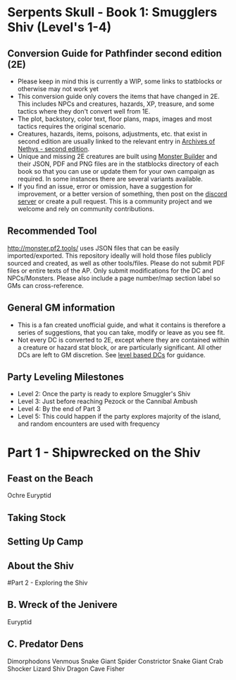 # Serpents Skull - Book 1: Smugglers Shiv (Level's 1-4) 

## Conversion Guide for Pathfinder second edition (2E)

  - Please keep in mind this is currently a WIP, some links to statblocks or otherwise may not work yet
  - This conversion guide only covers the items that have changed in 2E. This includes NPCs and creatures, hazards, XP, treasure, and some tactics where they don't convert well from 1E.
  - The plot, backstory, color text, floor plans, maps, images and most tactics requires the original scenario.
  - Creatures, hazards, items, poisons, adjustments, etc. that exist in second edition are usually linked to the relevant entry in [Archives of Nethys - second edition](https://2e.aonprd.com/).
  - Unique and missing 2E creatures are built using [Monster Builder](http://monster.pf2.tools/) and their JSON, PDF and PNG files are in the statblocks directory of each book so that you can use or update them for your own campaign as required. In some instances there are several variants available.
  - If you find an issue, error or omission, have a suggestion for improvement, or a better version of something, then post on the [discord server](https://discord.gg/UQ8UD3H) or create a pull request. This is a community project and we welcome and rely on community contributions.

## Recommended Tool

http://monster.pf2.tools/ uses JSON files that can be easily imported/exported. This repository ideally will hold those files publicly sourced and created, as well as other tools/files. 
Please do not submit PDF files or entire texts of the AP. Only submit modifications for the DC and NPCs/Monsters. Please also include a page number/map section label so GMs can cross-reference.

## General GM information

  - This is a fan created unofficial guide, and what it contains is therefore a series of suggestions, that you can take, modify or leave as you see fit.
  - Not every DC is converted to 2E, except where they are contained within a creature or hazard stat block, or are particularly significant. All other DCs are left to GM discretion. See [level based DCs](https://2e.aonprd.com/Rules.aspx?ID=554) for guidance.

## Party Leveling Milestones

- Level 2: Once the party is ready to explore Smuggler's Shiv
- Level 3: Just before reaching Pezock or the Cannibal Ambush
- Level 4: By the end of Part 3
- Level 5: This could happen if the party explores majority of the island, and random encounters are used with frequency

# Part 1 - Shipwrecked on the Shiv
## Feast on the Beach
Ochre Euryptid
## Taking Stock
## Setting Up Camp
## About the Shiv

#Part 2 - Exploring the Shiv

## B. Wreck of the Jenivere
Euryptid 

## C. Predator Dens
Dimorphodons
Venmous Snake
Giant Spider
Constrictor Snake
Giant Crab
Shocker Lizard
Shiv Dragon
Cave Fisher


      

